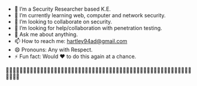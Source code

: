 ### 
- 🔭 I’m a Security Researcher based K.E.
- 🌱 I’m currently learning web, computer and network security.
- 👯 I’m looking to collaborate on security.
- 🤔 I’m looking for help/collaboration with penetration testing.
- 💬 Ask me about anything.
- 📫 How to reach me: hartley94ad@gmail.com
- 😄 Pronouns: Any with Respect.
- ⚡ Fun fact: Would ❤ to do this again at a chance.

🚀🚀🚀🚀🚀🚀🚀🚀🚀🚀🚀🚀🚀🚀🚀🚀🚀🚀🚀🚀🚀🚀🚀🚀🚀🚀🚀🚀🚀🚀🚀🚀🚀🚀🚀🚀🚀🚀🚀🚀🚀🚀🚀🚀🚀🚀🚀🚀🚀🚀🚀🚀🚀🚀🚀🚀🚀🚀

